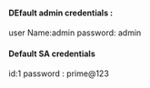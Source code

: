 #### DEfault admin credentials : 
  user Name:admin
  password: admin
  
#### Default SA credentials
  id:1
  password : prime@123

